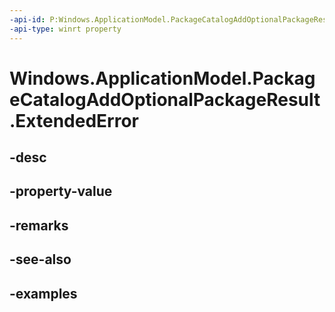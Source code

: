 ```yaml
---
-api-id: P:Windows.ApplicationModel.PackageCatalogAddOptionalPackageResult.ExtendedError
-api-type: winrt property
---
```


<!-- Property syntax.
public HResult ExtendedError { get; }
-->

# Windows.ApplicationModel.PackageCatalogAddOptionalPackageResult.ExtendedError

## -desc

## -property-value

## -remarks

## -see-also

## -examples

